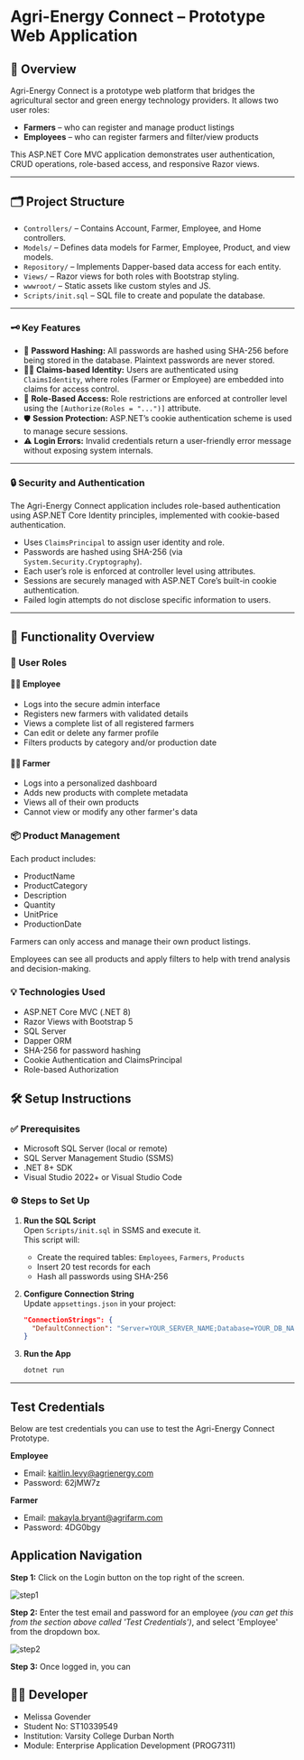 # Agri-Energy Connect – Prototype Web Application

## 🌱 Overview

Agri-Energy Connect is a prototype web platform that bridges the agricultural sector and green energy technology providers. It allows two user roles:

- **Farmers** – who can register and manage product listings  
- **Employees** – who can register farmers and filter/view products  

This ASP.NET Core MVC application demonstrates user authentication, CRUD operations, role-based access, and responsive Razor views.

---

## 🗂 Project Structure

- `Controllers/` – Contains Account, Farmer, Employee, and Home controllers.  
- `Models/` – Defines data models for Farmer, Employee, Product, and view models.  
- `Repository/` – Implements Dapper-based data access for each entity.  
- `Views/` – Razor views for both roles with Bootstrap styling.  
- `wwwroot/` – Static assets like custom styles and JS.  
- `Scripts/init.sql` – SQL file to create and populate the database.  

---

### 🗝️ Key Features

- 🔐 **Password Hashing:** All passwords are hashed using SHA-256 before being stored in the database. Plaintext passwords are never stored.  
- 🧑‍💼 **Claims-based Identity:** Users are authenticated using `ClaimsIdentity`, where roles (Farmer or Employee) are embedded into claims for access control.  
- 🧭 **Role-Based Access:** Role restrictions are enforced at controller level using the `[Authorize(Roles = "...")]` attribute.  
- 🛡 **Session Protection:** ASP.NET’s cookie authentication scheme is used to manage secure sessions.  
- ⚠️ **Login Errors:** Invalid credentials return a user-friendly error message without exposing system internals.  

---

### 🔒 Security and Authentication

The Agri-Energy Connect application includes role-based authentication using ASP.NET Core Identity principles, implemented with cookie-based authentication.

- Uses `ClaimsPrincipal` to assign user identity and role.  
- Passwords are hashed using SHA-256 (via `System.Security.Cryptography`).  
- Each user’s role is enforced at controller level using attributes.  
- Sessions are securely managed with ASP.NET Core’s built-in cookie authentication.  
- Failed login attempts do not disclose specific information to users.  

---

## 🧠 Functionality Overview
### 👥 User Roles
#### 🧑‍💼 Employee
- Logs into the secure admin interface
- Registers new farmers with validated details
- Views a complete list of all registered farmers
- Can edit or delete any farmer profile
- Filters products by category and/or production date

#### 👨‍🌾 Farmer
- Logs into a personalized dashboard
- Adds new products with complete metadata
- Views all of their own products
- Cannot view or modify any other farmer's data

### 📦 Product Management
Each product includes:

- ProductName
- ProductCategory
- Description
- Quantity
- UnitPrice
- ProductionDate

Farmers can only access and manage their own product listings.

Employees can see all products and apply filters to help with trend analysis and decision-making.

### 💡 Technologies Used
- ASP.NET Core MVC (.NET 8)
- Razor Views with Bootstrap 5
- SQL Server
- Dapper ORM
- SHA-256 for password hashing
- Cookie Authentication and ClaimsPrincipal
- Role-based Authorization

## 🛠 Setup Instructions

### ✅ Prerequisites

- Microsoft SQL Server (local or remote)  
- SQL Server Management Studio (SSMS)  
- .NET 8+ SDK  
- Visual Studio 2022+ or Visual Studio Code  

### ⚙️ Steps to Set Up

1. **Run the SQL Script**  
   Open `Scripts/init.sql` in SSMS and execute it.  
   This script will:
   - Create the required tables: `Employees`, `Farmers`, `Products`
   - Insert 20 test records for each
   - Hash all passwords using SHA-256

2. **Configure Connection String**  
   Update `appsettings.json` in your project:

   ```json
   "ConnectionStrings": {
     "DefaultConnection": "Server=YOUR_SERVER_NAME;Database=YOUR_DB_NAME;Trusted_Connection=True;"
   }

3. **Run the App**
   ```bash
   dotnet run
---

## Test Credentials
Below are test credentials you can use to test the Agri-Energy Connect Prototype.

**Employee** 
- Email: kaitlin.levy@agrienergy.com
- Password: 62jMW7z

**Farmer**
- Email: makayla.bryant@agrifarm.com
- Password: 4DG0bgy


## Application Navigation 
**Step 1:** Click on the Login button on the top right of the screen.

![step1](<Screenshot 2025-05-14 164936.png>)

**Step 2:** Enter the test email and password for an employee _(you can get this from the section above called 'Test Credentials')_, and select 'Employee' from the dropdown box.

![step2](<Screenshot 2025-05-14 165408.png>)

**Step 3:** Once logged in, you can 
## 👩‍💻 Developer
- Melissa Govender
- Student No: ST10339549
- Institution: Varsity College Durban North
- Module: Enterprise Application Development (PROG7311)